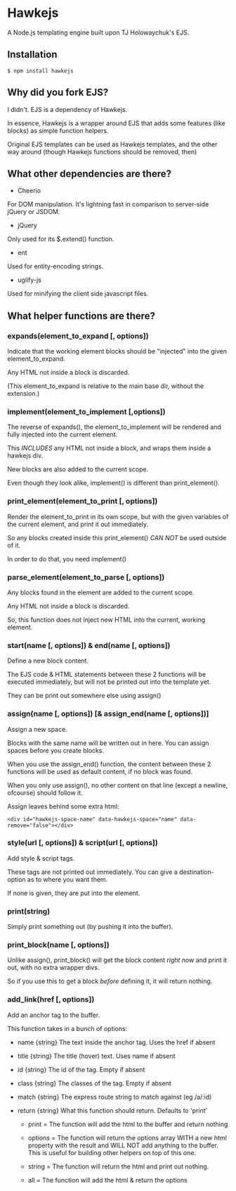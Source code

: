 # Hawkejs
A Node.js templating engine built upon TJ Holowaychuk's EJS.

## Installation

    $ npm install hawkejs

## Why did you fork EJS?

I didn't. EJS is a dependency of Hawkejs.

In essence, Hawkejs is a wrapper around EJS that adds some features (like blocks) as simple function helpers.

Original EJS templates can be used as Hawkejs templates, and the other way around (though Hawkejs functions should be removed, then)

## What other dependencies are there?

* Cheerio

For DOM manipulation. It's lightning fast in comparison to server-side jQuery or JSDOM.

* jQuery

Only used for its $.extend() function.

* ent

Used for entity-encoding strings.

* uglify-js

Used for minifying the client side javascript files.

## What helper functions are there?

### expands(element_to_expand [, options])

Indicate that the working element blocks should be "injected" into the given element_to_expand.

Any HTML not inside a block is discarded.

(This element_to_expand is relative to the main base dir, without the extension.)

### implement(element_to_implement [,options])

The reverse of expands(), the element_to_implement will be rendered and fully injected into the current element.

This *INCLUDES* any HTML not inside a block, and wraps them inside a hawkejs div.

New blocks are also added to the current scope.

Even though they look alike, implement() is different than print_element().

### print_element(element_to_print [, options])

Render the element_to_print in its own scope, but with the given variables of the current element, and print it out immediately.

So any blocks created inside this print_element() *CAN NOT* be used outside of it.

In order to do that, you need implement()

### parse_element(element_to_parse [, options])

Any blocks found in the element are added to the current scope.

Any HTML not inside a block is discarded.

So, this function does not inject new HTML into the current, working element.

### start(name [, options]) & end(name [, options])

Define a new block content.

The EJS code & HTML statements between these 2 functions will be executed immediately, but will not be printed out into the template yet.

They can be print out somewhere else using assign()

### assign(name [, options]) [& assign_end(name [, options])]

Assign a new space.

Blocks with the same name will be written out in here. You can assign spaces before you create blocks.

When you use the assign_end() function, the content between these 2 functions will be used as default content, if no block was found.

When you only use assign(), no other content on that line (except a newline, ofcourse) should follow it.

Assign leaves behind some extra html:

    <div id="hawkejs-space-name" data-hawkejs-space="name" data-remove="false"></div>

### style(url [, options]) & script(url [, options])

Add style & script tags.

These tags are not printed out immediately.
You can give a destination-option as to where you want them.

If none is given, they are put into the <head> element.

### print(string)

Simply print something out (by pushing it into the buffer).

### print_block(name [, options])

Unlike assign(), print_block() will get the block content *right now* and print it out, with no extra wrapper divs.

So if you use this to get a block *before* defining it, it will return nothing.

### add_link(href [, options])

Add an anchor tag to the buffer.

This function takes in a bunch of options:

* name    {string}   The text inside the anchor tag. Uses the href if absent
* title   {string}   The title (hover) text. Uses name if absent
* id      {string}   The id of the tag. Empty if absent
* class   {string}   The classes of the tag. Empty if absent
* match   {string}   The express route string to match against (eg /a/:id)
* return  {string}   What this function should return. Defaults to 'print'

	- print   = The function will add the html to the buffer and return nothing

	- options = The function will return the options array WITH a new html property with the result and WILL NOT add anything to the buffer. This is useful for building other helpers on top of this one.

	- string  = The function will return the html and print out nothing.

	- all     = The function will add the html & return the options